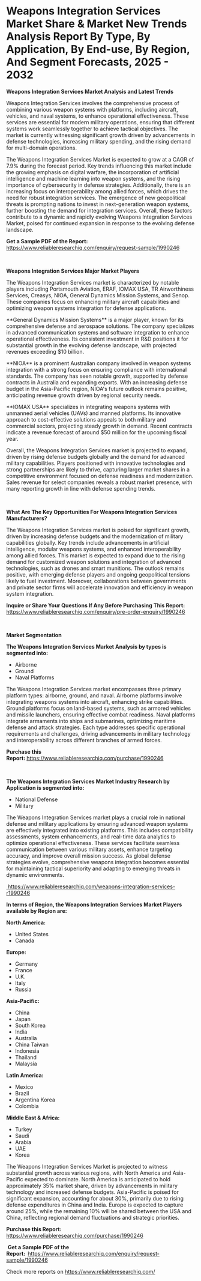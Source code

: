 <p><h1>Weapons Integration Services Market Share & Market New Trends Analysis Report By Type, By Application, By End-use, By Region, And Segment Forecasts, 2025 - 2032</h1></p><p><strong>Weapons Integration Services Market Analysis and Latest Trends</strong></p>
<p><p>Weapons Integration Services involves the comprehensive process of combining various weapon systems with platforms, including aircraft, vehicles, and naval systems, to enhance operational effectiveness. These services are essential for modern military operations, ensuring that different systems work seamlessly together to achieve tactical objectives. The market is currently witnessing significant growth driven by advancements in defense technologies, increasing military spending, and the rising demand for multi-domain operations.</p><p>The Weapons Integration Services Market is expected to grow at a CAGR of 7.9% during the forecast period. Key trends influencing this market include the growing emphasis on digital warfare, the incorporation of artificial intelligence and machine learning into weapon systems, and the rising importance of cybersecurity in defense strategies. Additionally, there is an increasing focus on interoperability among allied forces, which drives the need for robust integration services. The emergence of new geopolitical threats is prompting nations to invest in next-generation weapon systems, further boosting the demand for integration services. Overall, these factors contribute to a dynamic and rapidly evolving Weapons Integration Services Market, poised for continued expansion in response to the evolving defense landscape.</p></p>
<p><strong>Get a Sample PDF of the Report:&nbsp;</strong> <a href="https://www.reliableresearchiq.com/enquiry/request-sample/1990246?utm_campaign=3349&utm_medium=2&utm_source=Github&utm_content=ia&utm_term=11032025&utm_id=weapons-integration-services">https://www.reliableresearchiq.com/enquiry/request-sample/1990246</a></p>
<p>&nbsp;</p>
<p><strong>Weapons Integration Services Major Market Players</strong></p>
<p><p>The Weapons Integration Services market is characterized by notable players including Portsmouth Aviation, ERAF, IOMAX USA, TR Airworthiness Services, Creasys, NIOA, General Dynamics Mission Systems, and Senop. These companies focus on enhancing military aircraft capabilities and optimizing weapon systems integration for defense applications.</p><p>**General Dynamics Mission Systems** is a major player, known for its comprehensive defense and aerospace solutions. The company specializes in advanced communication systems and software integration to enhance operational effectiveness. Its consistent investment in R&D positions it for substantial growth in the evolving defense landscape, with projected revenues exceeding $10 billion.</p><p>**NIOA** is a prominent Australian company involved in weapon systems integration with a strong focus on ensuring compliance with international standards. The company has seen notable growth, supported by defense contracts in Australia and expanding exports. With an increasing defense budget in the Asia-Pacific region, NIOA's future outlook remains positive, anticipating revenue growth driven by regional security needs.</p><p>**IOMAX USA** specializes in integrating weapons systems with unmanned aerial vehicles (UAVs) and manned platforms. Its innovative approach to cost-effective solutions appeals to both military and commercial sectors, projecting steady growth in demand. Recent contracts indicate a revenue forecast of around $50 million for the upcoming fiscal year.</p><p>Overall, the Weapons Integration Services market is projected to expand, driven by rising defense budgets globally and the demand for advanced military capabilities. Players positioned with innovative technologies and strong partnerships are likely to thrive, capturing larger market shares in a competitive environment focused on defense readiness and modernization. Sales revenue for select companies reveals a robust market presence, with many reporting growth in line with defense spending trends.</p></p>
<p>&nbsp;</p>
<p><strong>What Are The Key Opportunities For Weapons Integration Services Manufacturers?</strong></p>
<p><p>The Weapons Integration Services market is poised for significant growth, driven by increasing defense budgets and the modernization of military capabilities globally. Key trends include advancements in artificial intelligence, modular weapons systems, and enhanced interoperability among allied forces. This market is expected to expand due to the rising demand for customized weapon solutions and integration of advanced technologies, such as drones and smart munitions. The outlook remains positive, with emerging defense players and ongoing geopolitical tensions likely to fuel investment. Moreover, collaborations between governments and private sector firms will accelerate innovation and efficiency in weapon system integration.</p></p>
<p><strong>Inquire or Share Your Questions If Any Before Purchasing This Report:</strong> <a href="https://www.reliableresearchiq.com/enquiry/pre-order-enquiry/1990246?utm_campaign=3349&utm_medium=2&utm_source=Github&utm_content=ia&utm_term=11032025&utm_id=weapons-integration-services">https://www.reliableresearchiq.com/enquiry/pre-order-enquiry/1990246</a></p>
<p>&nbsp;</p>
<p><strong>Market Segmentation</strong></p>
<p><strong>The Weapons Integration Services Market Analysis by types is segmented into:</strong></p>
<p><ul><li>Airborne</li><li>Ground</li><li>Naval Platforms</li></ul></p>
<p><p>The Weapons Integration Services market encompasses three primary platform types: airborne, ground, and naval. Airborne platforms involve integrating weapons systems into aircraft, enhancing strike capabilities. Ground platforms focus on land-based systems, such as armored vehicles and missile launchers, ensuring effective combat readiness. Naval platforms integrate armaments into ships and submarines, optimizing maritime defense and attack strategies. Each type addresses specific operational requirements and challenges, driving advancements in military technology and interoperability across different branches of armed forces.</p></p>
<p><strong>Purchase this Report:&nbsp;</strong><a href="https://www.reliableresearchiq.com/purchase/1990246?utm_campaign=3349&utm_medium=2&utm_source=Github&utm_content=ia&utm_term=11032025&utm_id=weapons-integration-services">https://www.reliableresearchiq.com/purchase/1990246</a></p>
<p>&nbsp;</p>
<p><strong>The Weapons Integration Services Market Industry Research by Application is segmented into:</strong></p>
<p><ul><li>National Defense</li><li>Military</li></ul></p>
<p><p>The Weapons Integration Services market plays a crucial role in national defense and military applications by ensuring advanced weapon systems are effectively integrated into existing platforms. This includes compatibility assessments, system enhancements, and real-time data analytics to optimize operational effectiveness. These services facilitate seamless communication between various military assets, enhance targeting accuracy, and improve overall mission success. As global defense strategies evolve, comprehensive weapons integration becomes essential for maintaining tactical superiority and adapting to emerging threats in dynamic environments.</p></p>
<p><a href="https://www.reliableresearchiq.com/weapons-integration-services-r1990246?utm_campaign=3349&utm_medium=2&utm_source=Github&utm_content=ia&utm_term=11032025&utm_id=weapons-integration-services">&nbsp;https://www.reliableresearchiq.com/weapons-integration-services-r1990246</a></p>
<p><strong>In terms of Region, the Weapons Integration Services Market Players available by Region are:</strong></p>
<p>
    <p> <strong> North America: </strong>
        <ul>
            <li>United States</li>
            <li>Canada</li>
        </ul>
        </p> 
    <p> <strong> Europe: </strong>
        <ul>
            <li>Germany</li>
            <li>France</li>
            <li>U.K.</li>
            <li>Italy</li>
            <li>Russia</li>
        </ul>
        </p> 
    <p> <strong> Asia-Pacific: </strong>
        <ul>
            <li>China</li>
            <li>Japan</li>
            <li>South Korea</li>
            <li>India</li>
            <li>Australia</li>
            <li>China Taiwan</li>
            <li>Indonesia</li>
            <li>Thailand</li>
            <li>Malaysia</li>
        </ul>
        </p> 
    <p> <strong> Latin America: </strong>
        <ul>
            <li>Mexico</li>
            <li>Brazil</li>
            <li>Argentina Korea</li>
            <li>Colombia</li>
        </ul>
        </p> 
    <p> <strong> Middle East & Africa: </strong>
        <ul>
            <li>Turkey</li>
            <li>Saudi</li>
            <li>Arabia</li>
            <li>UAE</li>
            <li>Korea</li>
        </ul>
    </p>
    </p>
<p><p>The Weapons Integration Services Market is projected to witness substantial growth across various regions, with North America and Asia-Pacific expected to dominate. North America is anticipated to hold approximately 35% market share, driven by advancements in military technology and increased defense budgets. Asia-Pacific is poised for significant expansion, accounting for about 30%, primarily due to rising defense expenditures in China and India. Europe is expected to capture around 25%, while the remaining 10% will be shared between the USA and China, reflecting regional demand fluctuations and strategic priorities.</p></p>
<p><strong>Purchase this Report: </strong><a href="https://www.reliableresearchiq.com/purchase/1990246?utm_campaign=3349&utm_medium=2&utm_source=Github&utm_content=ia&utm_term=11032025&utm_id=weapons-integration-services">https://www.reliableresearchiq.com/purchase/1990246</a></p>
<p>&nbsp;<strong>Get a Sample PDF of the Report:&nbsp;&nbsp;</strong><a href="https://www.reliableresearchiq.com/enquiry/request-sample/1990246?utm_campaign=3349&utm_medium=2&utm_source=Github&utm_content=ia&utm_term=11032025&utm_id=weapons-integration-services">https://www.reliableresearchiq.com/enquiry/request-sample/1990246</a></p>
<p><strong></strong></p>
<p>Check more reports on <a href="https://www.reliableresearchiq.com/?utm_campaign=3349&utm_medium=2&utm_source=Github&utm_content=ia&utm_term=11032025&utm_id=weapons-integration-services">https://www.reliableresearchiq.com/</a></p>